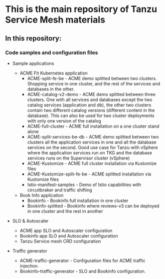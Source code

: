 # This is the main repository of Tanzu Service Mesh materials #

## In this repository: ##

### Code samples and configuration files
   - Sample applications
     - ACME Fit Kubernetes application
       - ACME-split-fe-be - ACME demo splitted between two clusters. Shopping service in one cluster, and the rest of the services and databases in the other.
       - ACME-catalog-v2-demo - ACME demo splitted between three clusters. One with all services and databases except the two catalog services (application and db), the other two clusters contain two different catalog versions (different content in the database). This can also be used for two cluster deployments with only one version of the catalog
       - ACME-full-cluster - ACME full installation on a one cluster stand alone
       - ACME-split-services-be-db - ACME demo splitted between two clusters all the application services in one and all the database services on the second. Good use case for Tanzu with vSphere where the application services run on TKG and the database services runs on the Supervisor cluster (vSphere)
       - ACME-Kustomize - ACME full cluster installation via Kustomize files 
       - ACME-Kustomize-split-fe-be - ACME splitted installation via Kustomize files
       - Istio-manifest-samples - Demo of Istio capabilities with circuitbraker and traffic shifting
     - Book Info application
       - Bookinfo - Bookinfo full installation in one cluster
       - Bookinfo-splitted - Bookinfo where reviews-v3 can be deployed in one cluster and the rest in another
   - SLO & Autoscaler
     - ACME app SLO and Autoscaler configuration
     - Bookinfo app SLO and Autoscaler configuration
     - Tanzu Service mesh CRD configuration

   - Traffic generator
     - ACME-traffic-generator - Configuration files for ACME traffic injection.
     - Bookinfo-traffic-generator - SLO and Bookinfo configuration.

